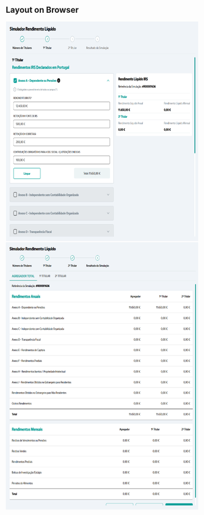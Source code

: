 ## Layout on Browser

<img src="https://github.com/tiagomoita/Rendimento-Liquido/blob/main/frontend-react-simul-simrl/packages/npt/src/assets/RendimentoLiquido1.png" width="700" height="575" />
<img src="https://github.com/tiagomoita/Rendimento-Liquido/blob/main/frontend-react-simul-simrl/packages/npt/src/assets/RendimentoLiquido2.png" width="700" height="700" />

